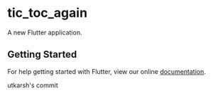 # tic_toc_again

A new Flutter application.

## Getting Started

For help getting started with Flutter, view our online
[documentation](https://flutter.io/).

utkarsh's commit
